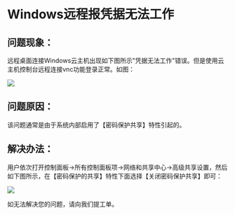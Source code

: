 # Windows远程报凭据无法工作
## **问题现象：**

远程桌面连接Windows云主机出现如下图所示"凭据无法工作"错误。但是使用云主机控制台远程连接vnc功能登录正常。如图：

![](../../../../../image/Elastic-Compute/Virtual-Machine/Windows/Windows%E8%BF%9C%E7%A8%8B%E6%8A%A5%E5%87%AD%E6%8D%AE%E6%97%A0%E6%B3%95%E5%B7%A5%E4%BD%9C01.png)




## **问题原因：**

该问题通常是由于系统内部启用了【密码保护共享】特性引起的。



## **解决办法：**

用户依次打开控制面板→所有控制面板项→网络和共享中心→高级共享设置，然后如下图所示，在【密码保护的共享】特性下面选择【关闭密码保护共享】即可：

![](../../../../../image/Elastic-Compute/Virtual-Machine/Windows/Windows%E8%BF%9C%E7%A8%8B%E6%8A%A5%E5%87%AD%E6%8D%AE%E6%97%A0%E6%B3%95%E5%B7%A5%E4%BD%9C02.png)


如无法解决您的问题，请向我们提工单。
